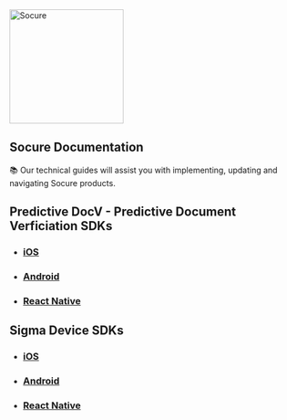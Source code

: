 <img alt="Socure" src="https://www.socure.com/hubfs/soc_logo.svg" width="200">

## Socure Documentation
:books: Our technical guides will assist you with implementing, updating and navigating Socure products.

## Predictive DocV - Predictive Document Verficiation SDKs

* ### [iOS](https://github.com/socure-inc/socure-docv-sdk-ios)
* ### [Android](https://github.com/socure-inc/socure-docv-sdk-android)
* ### [React Native](https://github.com/socure-inc/socure-docv-demo-app-react-native)


## Sigma Device SDKs

* ### [iOS](https://github.com/socure-inc/socure-sigmadevice-sdk-ios)
* ### [Android](https://github.com/socure-inc/socure-sigmadevice-sdk-android)
* ### [React Native](https://github.com/socure-inc/socure-sigmadevice-demo-app-react-native)
